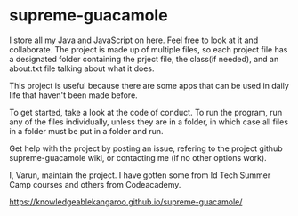 # supreme-guacamole
I store all my Java and JavaScript on here. Feel free to look at it and collaborate. The project is made up of multiple files, so each project file has a designated folder containing the prject file, the class(if needed), and an about.txt file talking about what it does.

This project is useful because there are some apps that can be used in daily life that haven't been made before. 

To get started, take a look at the code of conduct. To run the program, run any of the files individually, unless they are in a folder, in which case all files in a folder must be put in a folder and run.

Get help with the project by posting an issue, refering to the project github supreme-guacamole wiki, or contacting me (if no other options work).

I, Varun, maintain the project. I have gotten some from Id Tech Summer Camp courses and others from Codeacademy. 

https://knowledgeablekangaroo.github.io/supreme-guacamole/

